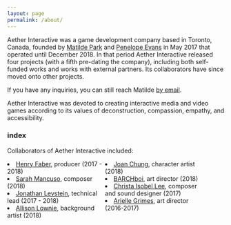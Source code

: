 ```yaml
---
layout: page
permalink: /about/
---
```


<div class="dos">
<p>Aether Interactive was a game development company based in Toronto, Canada, founded by <a href="http://matildepark.ca">Matilde Park</a> and <a href="http://wonderbreath.work">Penelope Evans</a> in May 2017 that operated until December 2018. In that period Aether Interactive released four projects (with a fifth pre-dating the company), including both self-funded works and works with external partners. Its collaborators have since moved onto other projects.</p>
<p>If you have any inquiries, you can still reach Matilde <a href="mailto:matilde.park@gmail.com">by email</a>.</p>
<p>Aether Interactive was devoted to creating interactive media and video games according to its values of deconstruction, compassion, empathy, and accessibility.</p>
<h3>index</h3>
<p>Collaborators of Aether Interactive included:</p>
<div style="width: 45%; float: left;">
<li><a href="http://twitter.com/henryfaber">Henry Faber</a>, producer (2017 - 2018)</li>
<li><a href="http://www.esselfortium.net">Sarah Mancuso</a>, composer (2018)</li>
<li><a href="http://www.jlevstein.com/">Jonathan Levstein</a>, technical lead (2017 - 2018)</li>
<li><a href="https://alowknees.wordpress.com">Allison Lownie</a>, background artist (2018)</li></div>
<div style="width: 45%; float: left; margin-bottom: 2em;">
<li><a href="http://www.joanchung.com">Joan Chung</a>, character artist (2018)</li>
<li><a href="https://barch.itch.io">BARCHboi</a>, art director (2018)</li>
<li><a href="http://ohpoorpup.bandcamp.com">Christa Isobel Lee</a>, composer and sound designer (2017)</li>
<li><a href="http://www.ariellegrimes.com">Arielle Grimes</a>, art director (2016-2017)</li></div>
</div>
